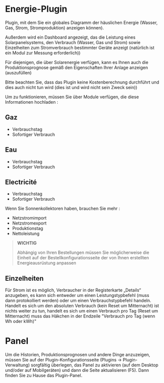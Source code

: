 # Energie-Plugin

Plugin, mit dem Sie ein globales Diagramm der häuslichen Energie (Wasser, Gas, Strom, Stromproduktion) anzeigen können).

Außerdem wird ein Dashboard angezeigt, das die Leistung eines Solarpanelsystems, den Verbrauch (Wasser, Gas und Strom) sowie Einzelheiten zum Stromverbrauch bestimmter Geräte anzeigt (natürlich ist ein Modul zur Messung erforderlich))

Für diejenigen, die über Solarenergie verfügen, kann es Ihnen auch die Produktionsprognose gemäß den Eigenschaften Ihrer Anlage anzeigen (auszufüllen)

Bitte beachten Sie, dass das Plugin keine Kostenberechnung durchführt und dies auch nicht tun wird (dies ist und wird nicht sein Zweck sein))

Um zu funktionieren, müssen Sie über Module verfügen, die diese Informationen hochladen :

## Gaz

- Verbrauchstag
- Sofortiger Verbrauch

## Eau

- Verbrauchstag
- Sofortiger Verbrauch

## Electricité

- Verbrauchstag
- Sofortiger Verbrauch

Wenn Sie Sonnenkollektoren haben, brauchen Sie mehr : 

- Netzstromimport
- Netzstromexport
- Produktionstag
- Nettoleistung

>**WICHTIG**
>
>Abhängig von Ihren Bestellungen müssen Sie möglicherweise die Einheit auf der Bestellkonfigurationsseite der von Ihnen erstellten Energieausrüstung anpassen

## Einzelheiten

Für Strom ist es möglich, Verbraucher in der Registerkarte „Details“ anzugeben, es kann sich entweder um einen Leistungstypbefehl (muss dann protokolliert werden) oder um einen Verbrauchstypbefehl handeln. Handelt es sich um den absoluten Verbrauch (kein Reset um Mitternacht) ist nichts weiter zu tun, handelt es sich um einen Verbrauch pro Tag (Reset um Mitternacht) muss das Häkchen in der Endzeile "Verbrauch pro Tag (wenn Wh oder kWh)"

# Panel

Um die Historien, Produktionsprognosen und andere Dinge anzuzeigen, müssen Sie auf der Plugin-Konfigurationsseite (Plugins -> Plugin-Verwaltung) sorgfältig überlegen, das Panel zu aktivieren (auf dem Desktop und/oder auf Mobilgeräten) und dann die Seite aktualisieren (F5). Dann finden Sie zu Hause das Plugin-Panel.
